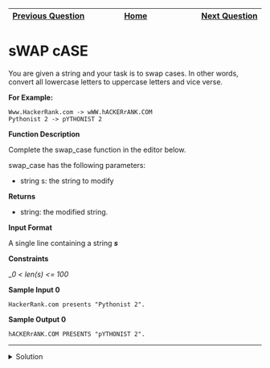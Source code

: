 | <img width=1000>[Previous Question](https://github.com/Kevin-Lago/python-hackerrank-solutions/tree/main/src/basic_data_types/tuples)</img> | <img width=1000>[Home](https://github.com/Kevin-Lago/python-hackerrank-solutions)</img> | <img width=1000>[Next Question](https://github.com/Kevin-Lago/python-hackerrank-solutions/tree/main/src/strings/string_split_and_join)</img> |
|:---|:---:|---:|

# sWAP cASE

You are given a string and your task is to swap cases. In other words, convert all lowercase letters to uppercase letters and vice verse.

__For Example:__

```
Www.HackerRank.com -> wWW.hACKERrANK.COM
Pythonist 2 -> pYTHONIST 2
```

__Function Description__

Complete the swap_case function in the editor below.

swap_case has the following parameters:

- string s: the string to modify

__Returns__

- string: the modified string.

__Input Format__

A single line containing a string ___s___

__Constraints__

__0 < _len(s) <= 100__

__Sample Input 0__

```
HackerRank.com presents "Pythonist 2".
```

__Sample Output 0__

```
hACKERrANK.COM PRESENTS "pYTHONIST 2".
```

---

<details><summary>Solution</summary>
    
```python
def swap_case(s):
    return s.swapcase()


if __name__ == '__main__':
    s = input()
    result = swap_case(s)
    print(result)
```
</details>
